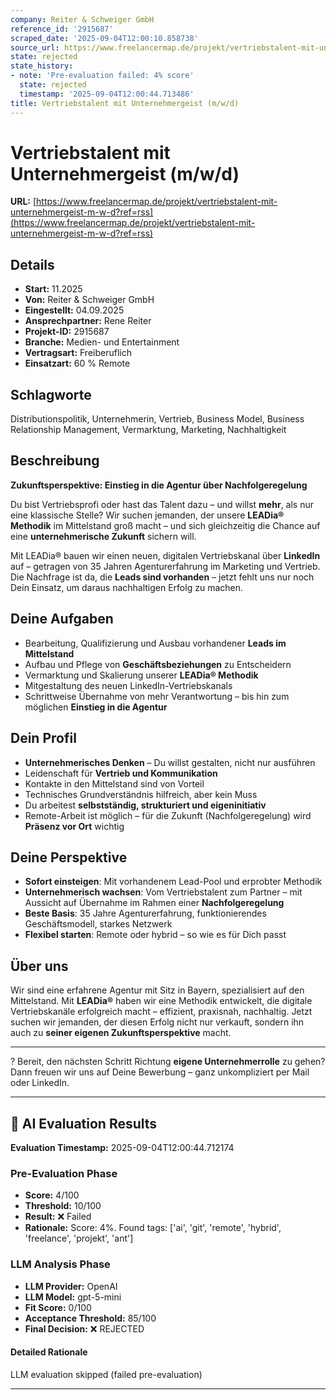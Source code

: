 ```yaml
---
company: Reiter & Schweiger GmbH
reference_id: '2915687'
scraped_date: '2025-09-04T12:00:10.858738'
source_url: https://www.freelancermap.de/projekt/vertriebstalent-mit-unternehmergeist-m-w-d?ref=rss
state: rejected
state_history:
- note: 'Pre-evaluation failed: 4% score'
  state: rejected
  timestamp: '2025-09-04T12:00:44.713486'
title: Vertriebstalent mit Unternehmergeist (m/w/d)
---
```



# Vertriebstalent mit Unternehmergeist (m/w/d)
**URL:** [https://www.freelancermap.de/projekt/vertriebstalent-mit-unternehmergeist-m-w-d?ref=rss](https://www.freelancermap.de/projekt/vertriebstalent-mit-unternehmergeist-m-w-d?ref=rss)
## Details
- **Start:** 11.2025
- **Von:** Reiter & Schweiger GmbH
- **Eingestellt:** 04.09.2025
- **Ansprechpartner:** Rene Reiter
- **Projekt-ID:** 2915687
- **Branche:** Medien- und Entertainment
- **Vertragsart:** Freiberuflich
- **Einsatzart:** 60
                                                % Remote

## Schlagworte
Distributionspolitik, Unternehmerin, Vertrieb, Business Model, Business Relationship Management, Vermarktung, Marketing, Nachhaltigkeit

## Beschreibung
**Zukunftsperspektive: Einstieg in die Agentur über Nachfolgeregelung**

Du bist Vertriebsprofi oder hast das Talent dazu – und willst **mehr**, als nur eine klassische Stelle?
Wir suchen jemanden, der unsere **LEADia® Methodik** im Mittelstand groß macht – und sich gleichzeitig die Chance auf eine **unternehmerische Zukunft** sichern will.

Mit LEADia® bauen wir einen neuen, digitalen Vertriebskanal über **LinkedIn** auf – getragen von 35 Jahren Agenturerfahrung im Marketing und Vertrieb. Die Nachfrage ist da, die **Leads sind vorhanden** – jetzt fehlt uns nur noch Dein Einsatz, um daraus nachhaltigen Erfolg zu machen.

## Deine Aufgaben

* Bearbeitung, Qualifizierung und Ausbau vorhandener **Leads im Mittelstand**
* Aufbau und Pflege von **Geschäftsbeziehungen** zu Entscheidern
* Vermarktung und Skalierung unserer **LEADia® Methodik**
* Mitgestaltung des neuen LinkedIn-Vertriebskanals
* Schrittweise Übernahme von mehr Verantwortung – bis hin zum möglichen **Einstieg in die Agentur**

## Dein Profil

* **Unternehmerisches Denken** – Du willst gestalten, nicht nur ausführen
* Leidenschaft für **Vertrieb und Kommunikation**
* Kontakte in den Mittelstand sind von Vorteil
* Technisches Grundverständnis hilfreich, aber kein Muss
* Du arbeitest **selbstständig, strukturiert und eigeninitiativ**
* Remote-Arbeit ist möglich – für die Zukunft (Nachfolgeregelung) wird **Präsenz vor Ort** wichtig

## Deine Perspektive

* **Sofort einsteigen**: Mit vorhandenem Lead-Pool und erprobter Methodik
* **Unternehmerisch wachsen**: Vom Vertriebstalent zum Partner – mit Aussicht auf Übernahme im Rahmen einer **Nachfolgeregelung**
* **Beste Basis**: 35 Jahre Agenturerfahrung, funktionierendes Geschäftsmodell, starkes Netzwerk
* **Flexibel starten**: Remote oder hybrid – so wie es für Dich passt

## Über uns

Wir sind eine erfahrene Agentur mit Sitz in Bayern, spezialisiert auf den Mittelstand. Mit **LEADia®** haben wir eine Methodik entwickelt, die digitale Vertriebskanäle erfolgreich macht – effizient, praxisnah, nachhaltig. Jetzt suchen wir jemanden, der diesen Erfolg nicht nur verkauft, sondern ihn auch zu **seiner eigenen Zukunftsperspektive** macht.

---

? Bereit, den nächsten Schritt Richtung **eigene Unternehmerrolle** zu gehen?
Dann freuen wir uns auf Deine Bewerbung – ganz unkompliziert per Mail oder LinkedIn.

---

## 🤖 AI Evaluation Results

**Evaluation Timestamp:** 2025-09-04T12:00:44.712174

### Pre-Evaluation Phase
- **Score:** 4/100
- **Threshold:** 10/100
- **Result:** ❌ Failed
- **Rationale:** Score: 4%. Found tags: ['ai', 'git', 'remote', 'hybrid', 'freelance', 'projekt', 'ant']

### LLM Analysis Phase
- **LLM Provider:** OpenAI
- **LLM Model:** gpt-5-mini
- **Fit Score:** 0/100
- **Acceptance Threshold:** 85/100
- **Final Decision:** ❌ REJECTED

#### Detailed Rationale
LLM evaluation skipped (failed pre-evaluation)

---

